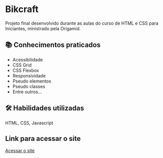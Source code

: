 
# Bikcraft

Projeto final desenvolvido durante as aulas do curso de HTML e CSS para Iniciantes, ministrado pela Origamid.



## 📚 Conhecimentos praticados

 - Acessibilidade
 - CSS Grid
 - CSS Flexbox
 - Responsividade 
 - Pseudo elementos
 - Pseudo classes
 - Entre outros...
## 🛠 Habilidades utilizadas
HTML, CSS, Javascript

## Link para acessar o site

[Acessar o site](https://kistgab.github.io/bikcraft/)
